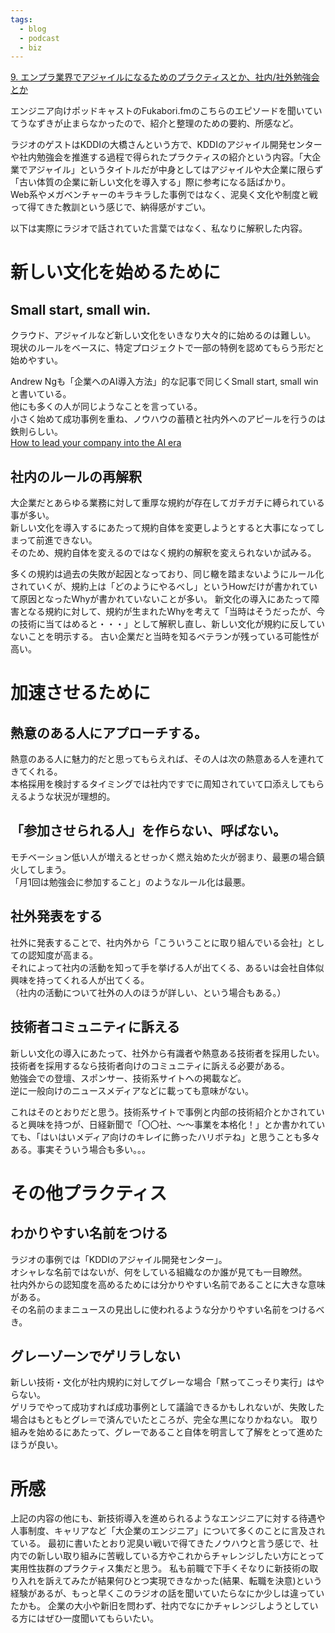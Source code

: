 ```yaml
---
tags:
  - blog
  - podcast
  - biz
---
```


[9. エンプラ業界でアジャイルになるためのプラクティスとか、社内/社外勉強会とか](https://fukabori.fm/episode/9)

エンジニア向けポッドキャストのFukabori.fmのこちらのエピソードを聞いていてうなずきが止まらなかったので、紹介と整理のための要約、所感など。  

ラジオのゲストはKDDIの大橋さんという方で、KDDIのアジャイル開発センターや社内勉強会を推進する過程で得られたプラクティスの紹介という内容。「大企業でアジャイル」というタイトルだが中身としてはアジャイルや大企業に限らず「古い体質の企業に新しい文化を導入する」際に参考になる話ばかり。  
Web系やメガベンチャーのキラキラした事例ではなく、泥臭く文化や制度と戦って得てきた教訓という感じで、納得感がすごい。

以下は実際にラジオで話されていた言葉ではなく、私なりに解釈した内容。

# 新しい文化を始めるために
## Small start, small win.
クラウド、アジャイルなど新しい文化をいきなり大々的に始めるのは難しい。  
現状のルールをベースに、特定プロジェクトで一部の特例を認めてもらう形だと始めやすい。

Andrew Ngも「企業へのAI導入方法」的な記事で同じくSmall start, small winと書いている。  
他にも多くの人が同じようなことを言っている。  
小さく始めて成功事例を重ね、ノウハウの蓄積と社内外へのアピールを行うのは鉄則らしい。  
[How to lead your company into the AI era](https://landing.ai/ai-transformation-playbook/)

## 社内のルールの再解釈
大企業だとあらゆる業務に対して重厚な規約が存在してガチガチに縛られている事が多い。  
新しい文化を導入するにあたって規約自体を変更しようとすると大事になってしまって前進できない。  
そのため、規約自体を変えるのではなく規約の解釈を変えられないか試みる。

多くの規約は過去の失敗が起因となっており、同じ轍を踏まないようにルール化されていくが、規約上は「どのようにやるべし」というHowだけが書かれていて原因となったWhyが書かれていないことが多い。
新文化の導入にあたって障害となる規約に対して、規約が生まれたWhyを考えて「当時はそうだったが、今の技術に当てはめると・・・」として解釈し直し、新しい文化が規約に反していないことを明示する。
古い企業だと当時を知るベテランが残っている可能性が高い。

# 加速させるために
## 熱意のある人にアプローチする。
熱意のある人に魅力的だと思ってもらえれば、その人は次の熱意ある人を連れてきてくれる。  
本格採用を検討するタイミングでは社内ですでに周知されていて口添えしてもらえるような状況が理想的。

## 「参加させられる人」を作らない、呼ばない。
モチベーション低い人が増えるとせっかく燃え始めた火が弱まり、最悪の場合鎮火してしまう。  
「月1回は勉強会に参加すること」のようなルール化は最悪。

## 社外発表をする
社外に発表することで、社内外から「こういうことに取り組んでいる会社」としての認知度が高まる。  
それによって社内の活動を知って手を挙げる人が出てくる、あるいは会社自体似興味を持ってくれる人が出てくる。  
（社内の活動について社外の人のほうが詳しい、という場合もある。）

## 技術者コミュニティに訴える
新しい文化の導入にあたって、社外から有識者や熱意ある技術者を採用したい。  
技術者を採用するなら技術者向けのコミュニティに訴える必要がある。  
勉強会での登壇、スポンサー、技術系サイトへの掲載など。  
逆に一般向けのニュースメディアなどに載っても意味がない。

これはそのとおりだと思う。技術系サイトで事例と内部の技術紹介とかされていると興味を持つが、日経新聞で「〇〇社、〜〜事業を本格化！」とか書かれていても、「はいはいメディア向けのキレイに飾ったハリボテね」と思うことも多々ある。事実そういう場合も多い。。。

# その他プラクティス
## わかりやすい名前をつける
ラジオの事例では「KDDIのアジャイル開発センター」。  
オシャレな名前ではないが、何をしている組織なのか誰が見ても一目瞭然。  
社内外からの認知度を高めるためには分かりやすい名前であることに大きな意味がある。  
その名前のままニュースの見出しに使われるような分かりやすい名前をつけるべき。

## グレーゾーンでゲリラしない
新しい技術・文化が社内規約に対してグレーな場合「黙ってこっそり実行」はやらない。  
ゲリラでやって成功すれば成功事例として議論できるかもしれないが、失敗した場合はもともとグレ＝で済んでいたところが、完全な黒になりかねない。
取り組みを始めるにあたって、グレーであること自体を明言して了解をとって進めたほうが良い。

# 所感
上記の内容の他にも、新技術導入を進められるようなエンジニアに対する待遇や人事制度、キャリアなど「大企業のエンジニア」について多くのことに言及されている。
最初に書いたとおり泥臭い戦いで得てきたノウハウと言う感じで、社内での新しい取り組みに苦戦している方やこれからチャレンジしたい方にとって実用性抜群のプラクティス集だと思う。
私も前職で下手くそなりに新技術の取り入れを訴えてみたが結果何ひとつ実現できなかった(結果、転職を決意)という経験があるが、もっと早くこのラジオの話を聞いていたらなにか少しは違っていたかも。
企業の大小や新旧を問わず、社内でなにかチャレンジしようとしている方にはぜひ一度聞いてもらいたい。
